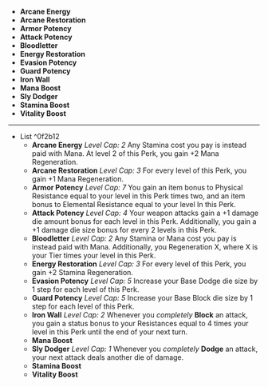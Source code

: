 - **Arcane Energy**
- **Arcane Restoration**
- **Armor Potency**
- **Attack Potency**
- **Bloodletter**
- **Energy Restoration**
- **Evasion Potency**
- **Guard Potency**
- **Iron Wall**
- **Mana Boost**
- **Sly Dodger**
- **Stamina Boost**
- **Vitality Boost**
---
- List ^0f2b12
	- **Arcane Energy** *Level Cap: 2* Any Stamina cost you pay is instead paid with Mana. At level 2 of this Perk, you gain +2 Mana Regeneration. 
	- **Arcane Restoration** *Level Cap: 3* For every level of this Perk, you gain +1 Mana Regeneration.
	- **Armor Potency** *Level Cap: 7* You gain an item bonus to Physical Resistance equal to your level in this Perk times two, and an item bonus to Elemental Resistance equal to your level In this Perk.
	- **Attack Potency** *Level Cap: 4* Your weapon attacks gain a +1 damage die amount bonus for each level in this Perk. Additionally, you gain a +1 damage die size bonus for every 2 levels in this Perk.
	- **Bloodletter** *Level Cap: 2* Any Stamina or Mana cost you pay is instead paid with Mana. Additionally, you Regeneration X, where X is your Tier times your level in this Perk. 
	- **Energy Restoration** *Level Cap: 3* For every level of this Perk, you gain +2 Stamina Regeneration.
	- **Evasion Potency** *Level Cap: 5* Increase your Base Dodge die size by 1 step for each level of this Perk.
	- **Guard Potency** *Level Cap: 5* Increase your Base Block die size by 1 step for each level of this Perk.
	- **Iron Wall** *Level Cap: 2* Whenever you *completely* **Block** an attack, you gain a status bonus to your Resistances equal to 4 times your level in this Perk until the end of your next turn.
	- **Mana Boost**
	- **Sly Dodger** *Level Cap: 1* Whenever you *completely* **Dodge** an attack, your next attack deals another die of damage.
	- **Stamina Boost**
	- **Vitality Boost**